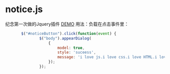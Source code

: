 # notice.js
纪念第一次做的Jquery插件
[DEMO]( https://lemondreamtobe.github.io/notice.js/)
用法：负载在点击事件里：
 ```js
		$("#noticeButton").click(function(event) {
				$("body").appearDialog(
					{
						model: true,
						style: 'suceess',
						message: 'i love js.i love css.i love HTML.i love douglas.我爱JS。我爱CSS。我爱HTML。我爱道格拉斯。'
					});
				});
```
